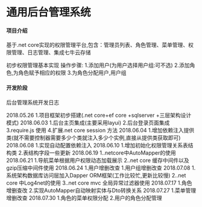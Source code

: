 # 通用后台管理系统

#### 项目介绍
基于.net core实现的权限管理平台,包含：管理员列表、角色管理、菜单管理、权限管理、日志管理、集成七牛云存储

初步权限管理基本实现
操作步骤:
1.添加用户(为用户选择用户组:可不选)
2.添加角色,为角色赋予相应的权限
3.为角色分配用户,用户组


#### 开发阶段
后台管理系统开发日志

2018.05.26 
   1.项目框架初步搭建(.net core+ef core +sqlserver +三层架构设计模式)
2018.06.03
   1.后台主页集成(主要采用layui)
   2.后台登录页面集成
   3.require.js 使用
   4.扩展.net core session 方法
2018.06.04
   1.增加依赖注入提供类(就不需要控制器需要多少个类就注入多少个实例,直接从提供类获取即可)
2018.06.08
   1.实现自动配置依赖注入
2018.06.10
   1.增加初始化权限管理关系表结构类
   2.表结构字段一些更新
2018.06.19
   1..netcore中AutoMapper的使用
2018.06.21
   1.导航菜单根据用户权限动态加载展示
   2..net core 缓存中间件以及gzip压缩中间件使用
2018.06.24
   1.用户增删改查
   1.用户组增删改查
2018.07.08
   1.系统架构数据库访问层加入Dapper ORM框架(工作比较忙,更新比较慢)
   2..net core 中Log4net的使用
   3..net core mvc 全局异常过滤器使用
2018.07.17
   1.角色增删查改
   2.实现AutoMapper自动映射实体与Dto转换关系 
2018.07.27
   1.菜单管理增删改查
2018.07.30
   1.角色的菜单权限分配
   2.用户的角色分配管理
